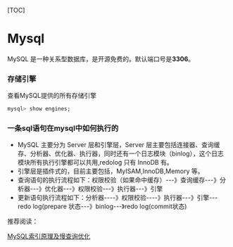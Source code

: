 [TOC]

# Mysql

MySQL 是一种关系型数据库，是开源免费的。默认端口号是**3306**。

### 存储引擎

查看MySQL提供的所有存储引擎

```sql
mysql> show engines;
```

### 一条sql语句在mysql中如何执行的

* MySQL 主要分为 Server 层和引擎层，Server 层主要包括连接器、查询缓存、分析器、优化器、执行器，同时还有一个日志模块（binlog），这个日志模块所有执行引擎都可以共用,redolog 只有 InnoDB 有。
* 引擎层是插件式的，目前主要包括，MyISAM,InnoDB,Memory 等。
* 查询语句的执行流程如下：权限校验（如果命中缓存）---》查询缓存---》分析器---》优化器---》权限校验---》执行器---》引擎
* 更新语句执行流程如下：分析器----》权限校验----》执行器---》引擎---redo log(prepare 状态---》binlog---》redo log(commit状态)



推荐阅读：

[MySQL索引原理及慢查询优化](https://tech.meituan.com/2014/06/30/mysql-index.html)